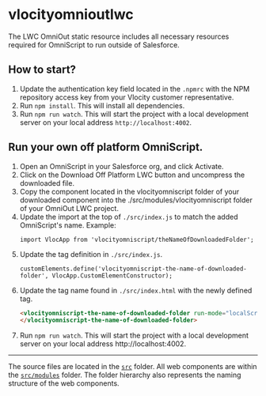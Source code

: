 # vlocityomnioutlwc

The LWC OmniOut static resource includes all necessary resources required for OmniScript to run outside of Salesforce.

## How to start?

1. Update the authentication key field located in the `.npmrc` with the NPM repository access key from your Vlocity customer representative.
2. Run `npm install`. This will install all dependencies.
3. Run `npm run watch`. This will start the project with a local development server on your local address `http://localhost:4002`. 

## Run your own off platform OmniScript.

1. Open an OmniScript in your Salesforce org, and click Activate.
2. Click on the Download Off Platform LWC button and uncompress the downloaded file.
3. Copy the component located in the vlocityomniscript folder of your downloaded component into the ./src/modules/vlocityomniscript folder of your OmniOut LWC project.
4. Update the import at the top of `./src/index.js` to match the added OmniScript's name.
   Example:
   ``` JS
   import VlocApp from 'vlocityomniscript/theNameOfDownloadedFolder';
   ```
5. Update the tag definition in `./src/index.js`.
   ``` JS
   customElements.define('vlocityomniscript-the-name-of-downloaded-folder', VlocApp.CustomElementConstructor);
   ```
6. Update the tag name found in `./src/index.html` with the newly defined tag.
   ``` HTML
   <vlocityomniscript-the-name-of-downloaded-folder run-mode="localScriptDef">
   </vlocityomniscript-the-name-of-downloaded-folder>
   ```
7. Run `npm run watch`. This will start the project with a local development server on your local address http://localhost:4002.

---

The source files are located in the [`src`](./src) folder. All web components are within the [`src/modules`](./src/modules) folder. The folder hierarchy also represents the naming structure of the web components.
